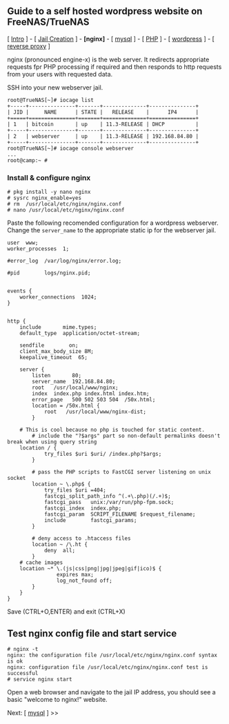 ## Guide to a self hosted wordpress website on FreeNAS/TrueNAS
[ [Intro](README.md) ] - [ [Jail Creation](1_jail_creation.md) ] - **[nginx]** - [ [mysql](3_mysql.md) ] - [ [PHP](4_php.md) ] - [ [wordpress](5_wordpress.md) ] - [ [reverse proxy](6_reverse_proxy.md) ]

nginx (pronounced engine-x) is the web server. It redirects appropriate requests fpr PHP processing if required and then responds to http requests from your users with requested data.

SSH into your new webserver jail.
```
root@TrueNAS[~]# iocage list
+-----+---------------+-------+--------------+---------------+
| JID |     NAME      | STATE |   RELEASE    |      IP4      |
+=====+===============+=======+==============+===============+
| 1   | bitcoin       | up    | 11.3-RELEASE | DHCP          |
+-----+---------------+-------+--------------+---------------+
| 2   | webserver     | up    | 11.3-RELEASE | 192.168.84.80 |
+-----+---------------+-------+--------------+---------------+
root@TrueNAS[~]# iocage console webserver
...
root@camp:~ #
```
### Install & configure nginx
```
# pkg install -y nano nginx
# sysrc nginx_enable=yes
# rm  /usr/local/etc/nginx/nginx.conf
# nano /usr/local/etc/nginx/nginx.conf
```
Paste the following recomended configuration for a wordpress webserver. Change the `server_name` to the appropriate static ip for the webserver jail.
```
user  www;
worker_processes  1;

#error_log  /var/log/nginx/error.log;

#pid        logs/nginx.pid;


events {
    worker_connections  1024;
}


http {
    include       mime.types;
    default_type  application/octet-stream;

    sendfile        on;
    client_max_body_size 8M;
    keepalive_timeout  65;

    server {
        listen       80;
        server_name  192.168.84.80;
        root   /usr/local/www/nginx;
        index  index.php index.html index.htm;
        error_page   500 502 503 504  /50x.html;
        location = /50x.html {
            root   /usr/local/www/nginx-dist;
        }

	# This is cool because no php is touched for static content.
        # include the "?$args" part so non-default permalinks doesn't break when using query string
	location / {
            try_files $uri $uri/ /index.php?$args;
        }

        # pass the PHP scripts to FastCGI server listening on unix socket
        location ~ \.php$ {
            try_files $uri =404;
            fastcgi_split_path_info ^(.+\.php)(/.+)$;
            fastcgi_pass   unix:/var/run/php-fpm.sock;
            fastcgi_index  index.php;
            fastcgi_param  SCRIPT_FILENAME $request_filename;
            include        fastcgi_params;
        }

        # deny access to .htaccess files
        location ~ /\.ht {
            deny  all;
        }
	# cache images
	location ~* \.(js|css|png|jpg|jpeg|gif|ico)$ {
                expires max;
                log_not_found off;
        }
    }
}
```
Save (CTRL+O,ENTER) and exit (CTRL+X)

## Test nginx config file and start service

```
# nginx -t
nginx: the configuration file /usr/local/etc/nginx/nginx.conf syntax is ok
nginx: configuration file /usr/local/etc/nginx/nginx.conf test is successful
# service nginx start
```
Open a web browser and navigate to the jail IP address, you should see a basic "welcome to nginx!" website.

Next: [ [mysql](3_mysql.md) ] >>

